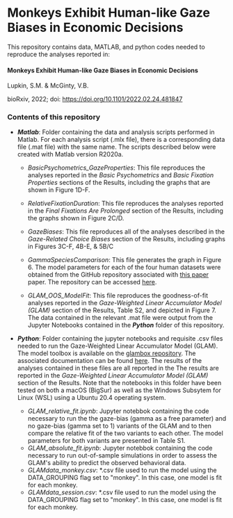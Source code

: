 # Monkeys Exhibit Human-like Gaze Biases in Economic Decisions

This repository contains data, MATLAB, and python codes needed to reproduce the analyses reported in:

#### Monkeys Exhibit Human-like Gaze Biases in Economic Decisions

Lupkin, S.M. & McGinty, V.B.

bioRxiv, 2022; doi: https://doi.org/10.1101/2022.02.24.481847



### Contents of this repository

- ***Matlab***: Folder containing the data and analysis scripts performed in Matlab. For each analysis script (.mlx file), there is a corresponding data file (.mat file) with the same name. The scripts described below were created with Matlab version R2020a. 
  
  - *BasicPsychometrics_GazeProperties*: This file reproduces the analyses reported in the *Basic Psychometrics* and *Basic Fixation Properties* sections of the Results, including the graphs that are shown in Figure 1D-F. 
  
  - *RelativeFixationDuration*: This file reproduces the analyses reported in the *Final Fixations Are Prolonged* section of the Results, including the graphs shown in Figure 2C/D.  
  - *GazeBiases*: This file reproduces all of the analyses described in the *Gaze-Related Choice Biases* section of the Results, including graphs in Figures 3C-F, 4B-E, & 5B/C
  
  - *GammaSpeciesComparison*: This file generates the graph in Figure 6. The model parameters for each of the four human datasets were obtained from the GitHub repository associated with [this paper](https://www.nature.com/articles/s41562-019-0584-8) paper. The repository can be accessed [here](https://github.com/glamlab/gaze-bias-differences).  
  
  - *GLAM_OOS_ModelFit*: This file reproduces the goodness-of-fit analyses reported in the *Gaze-Weighted Linear Accumulator Model (GLAM)* section of the Results, Table S2, and depicted in Figure 7. The data contained in the relevant .mat file were output from the Jupyter Notebooks contained in the ***Python*** folder of this repository. 

- ***Python***: Folder containing the jupyter notebooks and requisite .csv files needed to run the Gaze-Weighted Linear Accumulator Model (GLAM). The model toolbox is available on the [glambox repository](https://github.com/glamlab/glambox). The associated documentation can be found [here](https://glambox.readthedocs.io/en/latest/). The results of the analyses contained in these files are all reported in the The results are reported in the *Gaze-Weighted Linear Accumulator Model (GLAM)* section of the Results. Note that the notebooks in this folder have been tested on both a macOS (BigSur) as well as the Windows Subsytem for Linux (WSL) using a Ubuntu 20.4 operating system.
  - *GLAM_relative_fit.ipynb*: Jupyter notebbok containing the code necessary to run the the gaze-bias (gamma as a free parameter) and no gaze-bias (gamma set to 1) variants of the GLAM and to then compare the relative fit of the two variants to each other. The model parameters for both variants are presented in Table S1. 
  - *GLAM_absolute_fit.ipynb*: Jupyter notebbok containing the code necessary to run out-of-sample simulations in order to assess the GLAM's ability to predict the observed behavioral data.  
  - *GLAMdata_monkey.csv*: *.csv file used to run the model using the DATA_GROUPING flag set to "monkey". In this case, one model is fit for each monkey. 
  - *GLAMdata_session.csv*: *.csv file used to run the model using the DATA_GROUPING flag set to "monkey". In this case, one model is fit for each monkey.

 
